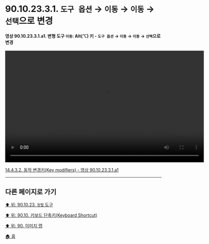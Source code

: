 # 90.10.23.3.1. `도구 옵션` → `이동` → `이동` → `선택`으로 변경

<a id="90-10-23-03-01-a1"></a>

#### 영상 90.10.23.3.1.a1. 변형 도구 `이동`: Alt(⌥) 키 - `도구 옵션` → `이동` → `이동` → `선택`으로 변경
<video controls="controls" width="640" height="360" src="https://github.com/wonder13662/gimp/assets/15767104/d7f502d3-b01a-43e3-af09-9d0f882bbc24"></video>

[14.4.3.2. 동작 변경키(Key modifiers) - 영상 90.10.23.3.1.a1](./14-04-03-02-key_modifiers.md#90-10-23-03-01-a1)

***

## 다른 페이지로 가기

[⬆️ 위: 90.10.23. `정렬` 도구](./90-10-23-00-tool_box-move.md)

[⬆️ 위: 90.10. 키보드 단축키(Keyboard Shortcut)](./90-10-00-keyboard_shortcut.md)

[⬆️ 위: 90. 이미지 맵](./90-00-image-map.md)

[🏠 홈](./00-home.md)